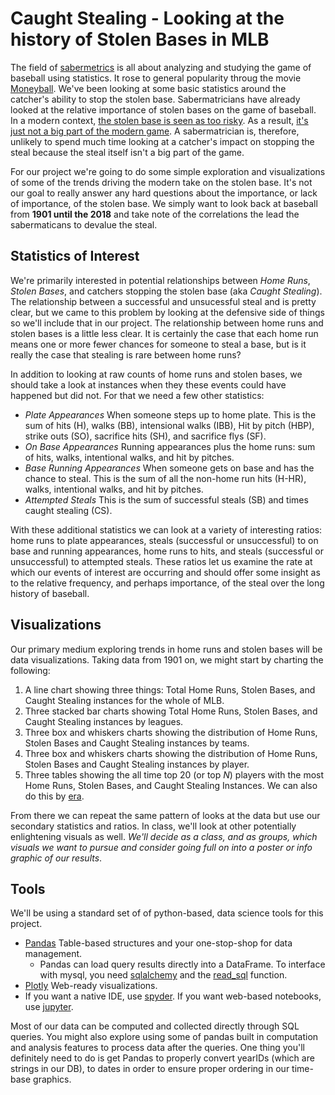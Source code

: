 # Caught Stealing - Looking at the history of Stolen Bases in MLB

The field of [sabermetrics](https://en.wikipedia.org/wiki/Sabermetrics) is all about analyzing and studying the game of baseball using statistics. It rose to general popularity throug the movie [Moneyball](https://www.imdb.com/title/tt1210166/). We've been looking at some basic statistics around the catcher's ability to stop the stolen base. Sabermatricians have already looked at the relative importance of stolen bases on the game of baseball.  In a modern context, [the stolen base is seen as too risky](https://batflipsandnerds.com/2018/11/03/analytics-and-its-effects-on-the-mlb-the-stolen-base/). As a result, [it's just not a big part of the modern game](https://athlonsports.com/mlb/whats-stolen-base).  A sabermatrician is, therefore, unlikely to spend much time looking at a catcher's impact on stopping the steal because the steal itself isn't a big part of the game.

For our project we're going to do some simple exploration and visualizations of some of the trends driving the modern take on the stolen base. It's not our goal to really answer any hard questions about the importance, or lack of importance, of the stolen base. We simply want to look back at baseball from **1901 until the 2018** and take note of the correlations the lead the sabermaticans to devalue the steal.

## Statistics of Interest

We're primarily interested in potential relationships between *Home Runs*, *Stolen Bases*, and catchers stopping the stolen base (aka *Caught Stealing*). The relationship between a successful and unsucessful steal and is pretty clear, but we came to this problem by looking at the defensive side of things so we'll include that in our project. The relationship between home runs and stolen bases is a little less clear. It is certainly the case that each home run means one or more fewer chances for someone to steal a base, but is it really the case that stealing is rare between home runs?

In addition to looking at raw counts of home runs and stolen bases, we should take a look at instances when they these events could have happened but did not. For that we need a few other statistics:
  * *Plate Appearances* When someone steps up to home plate. This is the sum of hits (H), walks (BB), intensional walks (IBB), Hit by pitch (HBP), strike outs (SO), sacrifice hits (SH), and sacrifice flys (SF).
  * *On Base Appearances* Running appearances plus the home runs: sum of hits, walks, intentional walks, and hit by pitches.
  * *Base Running Appearances* When someone gets on base and has the chance to steal.  This is the sum of all the non-home run hits (H-HR), walks, intentional walks, and hit by pitches.
  * *Attempted Steals* This is the sum of successful steals (SB) and times caught stealing (CS).

With these additional statistics we can look at a variety of interesting ratios: home runs to plate appearances, steals (successful or unsuccessful) to on base and running appearances, home runs to hits, and steals (successful or unsuccessful) to attempted steals. These ratios let us examine the rate at which our events of interest are occurring and should offer some insight as to the relative frequency, and perhaps importance, of the steal over the long history of baseball.

## Visualizations

Our primary medium exploring trends in home runs and stolen bases will be data visualizations.  Taking data from 1901 on, we might start by charting the following:

   1. A line chart showing three things: Total Home Runs, Stolen Bases, and Caught Stealing instances for the whole of MLB.
   2. Three stacked bar charts showing Total Home Runs, Stolen Bases, and Caught Stealing instances by leagues.
   3. Three box and whiskers charts showing the distribution of Home Runs, Stolen Bases and Caught Stealing instances by teams.
   4. Three box and whiskers charts showing the distribution of Home Runs, Stolen Bases and Caught Stealing instances by player.
   6. Three tables showing the all time top 20 (or top *N*) players with the most Home Runs, Stolen Bases, and Caught Stealing Instances. We can also do this by [era](https://www.billjamesonline.com/dividing_baseball_history_into_eras/).

From there we can repeat the same pattern of looks at the data but use our secondary statistics and ratios.  In class, we'll look at other potentially enlightening visuals as well.  *We'll decide as a class, and as groups, which visuals we want to pursue and consider going full on into a poster or info graphic of our results*.

## Tools

We'll be using a standard set of of python-based, data science tools for this project.

   * [Pandas](https://pandas.pydata.org/docs/) Table-based structures and your one-stop-shop for data management.
     * Pandas can load query results directly into a DataFrame.  To interface with mysql, you need [sqlalchemy](https://pythontic.com/pandas/serialization/mysql) and the [read_sql](https://pandas.pydata.org/pandas-docs/stable/reference/api/pandas.read_sql.html) function.
   * [Plotly](https://plotly.com/python/) Web-ready visualizations.
   * If you want a native IDE, use [spyder](https://www.spyder-ide.org/).  If you want web-based notebooks, use [jupyter](https://jupyter.org/).

Most of our data can be computed and collected directly through SQL queries.  You might also explore using some of pandas built in computation and analysis features to process data after the queries.  One thing you'll definitely need to do is get Pandas to properly convert yearIDs (which are strings in our DB), to dates in order to ensure proper ordering in our time-base graphics.

